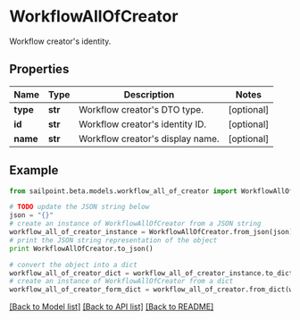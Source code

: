 # WorkflowAllOfCreator

Workflow creator's identity.

## Properties

Name | Type | Description | Notes
------------ | ------------- | ------------- | -------------
**type** | **str** | Workflow creator&#39;s DTO type. | [optional] 
**id** | **str** | Workflow creator&#39;s identity ID. | [optional] 
**name** | **str** | Workflow creator&#39;s display name. | [optional] 

## Example

```python
from sailpoint.beta.models.workflow_all_of_creator import WorkflowAllOfCreator

# TODO update the JSON string below
json = "{}"
# create an instance of WorkflowAllOfCreator from a JSON string
workflow_all_of_creator_instance = WorkflowAllOfCreator.from_json(json)
# print the JSON string representation of the object
print WorkflowAllOfCreator.to_json()

# convert the object into a dict
workflow_all_of_creator_dict = workflow_all_of_creator_instance.to_dict()
# create an instance of WorkflowAllOfCreator from a dict
workflow_all_of_creator_form_dict = workflow_all_of_creator.from_dict(workflow_all_of_creator_dict)
```
[[Back to Model list]](../README.md#documentation-for-models) [[Back to API list]](../README.md#documentation-for-api-endpoints) [[Back to README]](../README.md)


